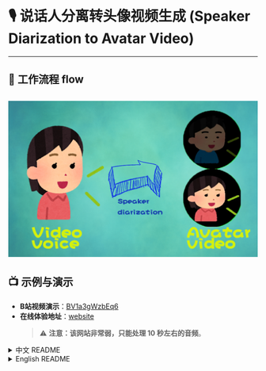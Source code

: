 
# 🎙️ 说话人分离转头像视频生成 (Speaker Diarization to Avatar Video)

---

## 🔄 工作流程 flow

![流程图](images/flow.png)
---
## 📺 示例与演示
- **B站视频演示**：[BV1a3gWzbEq6](https://www.bilibili.com/video/BV1a3gWzbEq6)
- **在线体验地址**：[website](http://010233.xyz)  
  > ⚠️ **注意：该网站非常弱，只能处理 10 秒左右的音频**。

<details>
<summary>中文 README</summary>

这是一个基于 **[pyannote.audio](https://github.com/pyannote/pyannote-audio)** 的 Web 演示工具，支持 **音频/视频的说话人分离**，并生成带有说话人头像可视化的视频。

---

## ✨ 功能特点

- **上传音频/视频**  
  支持 video/* 和 audio/wav 格式。
  
- **说话人分离**  
  自动识别音频中的说话人，或手动指定人数。

- **头像可视化**  
  - 为每个说话人上传头像。  
  - 当某个说话人发言时，视频左上角显示对应头像。  
  - 多人同时发言时，头像会自动上下排列。

- **生成多种视频版本**  
  - **动态高度版**  
  - **固定列版**  
  - **横向排列版**  
  - 视频背景默认透明。

---


## 🚀 使用说明

### 1. 上传视频/音频
- 选择一个视频或音频文件上传。
- 可选填 **“说话人数”**，若留空则自动检测。

### 2. 上传头像并生成视频
- 系统会列出检测到的 **说话人 ID**。
- 依次上传对应的头像文件。
- 点击 **提交头像并生成视频**。

### 3. 预览生成的视频
- 页面下方会展示不同版本的视频预览（动态高度版、固定列版、横向排列版）。

---

## ⚙️ 本地运行

### 1. 克隆仓库
```bash
git clone https://github.com/yourname/speaker-diarization-demo.git
cd speaker-diarization-demo
````

### 2. 安装依赖

```bash
python -m venv spk  # 最好python3.8下运行, py -3.8 -m venv spk 
spk\Scripts\activate
pip install -r requirement_win.txt
```

### 3. 获取模型访问权限

1. 接受 [pyannote/speaker-diarization-3.1](https://huggingface.co/pyannote/speaker-diarization-3.1) 模型的用户条款。
2. 在 [https://huggingface.co/settings/tokens](https://huggingface.co/settings/tokens) 创建 Access Token，并在代码中使用：

```python
pipeline = Pipeline.from_pretrained("pyannote/speaker-diarization-3.1",
                                use_auth_token="Your Access Token")
```

### 4. 启动服务

```bash
python app.py
```

打开浏览器访问： [http://127.0.0.1:5000](http://127.0.0.1:5000)

> **Windows 用户**：可直接双击 0run.bat 启动。

---

## 📌 TODO

* [ ] 支持手动编辑说话时间段。
* [ ] 支持手动调整模型判断的说话人身份。

---

## 📜 许可证

本项目使用 **MIT License** 开源。

</details>

<details>
<summary>English README</summary>

This is a **web demo based on [pyannote.audio](https://github.com/pyannote/pyannote-audio)** that supports **speaker diarization for audio/video** and generates videos with speaker avatar visualization.

---

## ✨ Features

* **Upload Audio/Video**
  Supports video/\* and audio/wav formats.

* **Speaker Diarization**
  Automatically detects speakers in the audio or allows manual specification of the number of speakers.

* **Avatar Visualization**

  * Upload an avatar for each speaker.
  * When a speaker talks, their avatar is displayed at the top-left corner of the video.
  * If multiple speakers talk simultaneously, their avatars are stacked vertically.

* **Multiple Video Versions**

  * **Dynamic Height Version**
  * **Fixed Column Version**
  * **Horizontal Version**
  * Video background is transparent by default.

---

## 📺 Demo

* **Ytb Video**: [demo video](https://www.youtube.com/watch?v=jXeE4_lJL5M)
* **Online Demo**: [website](http://010233.xyz)

  > ⚠️ **Note: The website is limited and can only process \~10 seconds of audio.**

---



## 🚀 How to Use

### 1. Upload Audio/Video

* Choose an audio or video file to upload.
* Optionally fill in **“Number of Speakers”**, leave it empty for automatic detection.

### 2. Upload Avatars and Generate Video

* The system will list all detected **speaker IDs**.
* Upload avatar images for each speaker.
* Click **Submit Avatars & Generate Video**.

### 3. Preview the Generated Videos

* Different versions (dynamic height, fixed column, horizontal) will be displayed on the page.

---

## ⚙️ Local Setup

### 1. Clone the Repository

```bash
git clone https://github.com/yourname/speaker-diarization-demo.git
cd speaker-diarization-demo
```

### 2. Install Dependencies

```bash
python -m venv spk  # It's recommended to use Python 3.8. py -3.8 -m venv spk 
spk\Scripts\activate
pip install -r requirement_win.txt
```

### 3. Get Model Access Token

1. Accept the user conditions for [pyannote/speaker-diarization-3.1](https://huggingface.co/pyannote/speaker-diarization-3.1).
2. Create an access token at [https://huggingface.co/settings/tokens](https://huggingface.co/settings/tokens) and use it in the code:

```python
pipeline = Pipeline.from_pretrained("pyannote/speaker-diarization-3.1",
                                use_auth_token="Your Access Token")
```

### 4. Start the Service

```bash
python app.py
```

Open [http://127.0.0.1:5000](http://127.0.0.1:5000) in your browser.

> **Windows Users**: Simply double-click 0run.bat.

---

## 📌 TODO

* [ ] Allow manual editing of speaker time segments.
* [ ] Allow manual adjustment of detected speaker identities.

---

## 📜 License

This project is released under **MIT License**.

</details>

